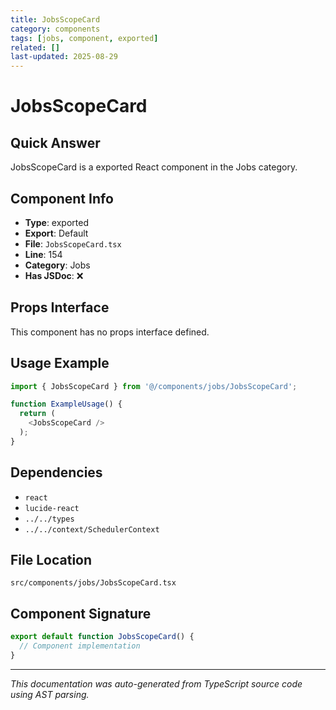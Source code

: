 ```yaml
---
title: JobsScopeCard
category: components
tags: [jobs, component, exported]
related: []
last-updated: 2025-08-29
---
```


# JobsScopeCard

## Quick Answer
JobsScopeCard is a exported React component in the Jobs category.

## Component Info

- **Type**: exported
- **Export**: Default
- **File**: `JobsScopeCard.tsx`
- **Line**: 154
- **Category**: Jobs
- **Has JSDoc**: ❌

## Props Interface

This component has no props interface defined.

## Usage Example

```typescript
import { JobsScopeCard } from '@/components/jobs/JobsScopeCard';

function ExampleUsage() {
  return (
    <JobsScopeCard />
  );
}
```

## Dependencies


- `react`
- `lucide-react`
- `../../types`
- `../../context/SchedulerContext`


## File Location

`src/components/jobs/JobsScopeCard.tsx`

## Component Signature

```typescript
export default function JobsScopeCard() { 
  // Component implementation
}
```

---

*This documentation was auto-generated from TypeScript source code using AST parsing.*